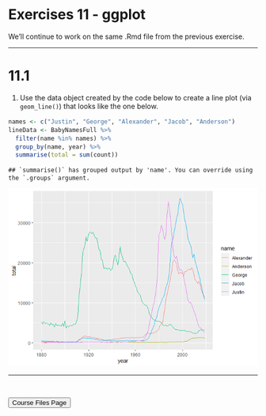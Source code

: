 Exercises 11 - ggplot
================

We’ll continue to work on the same .Rmd file from the previous exercise.

<hr>

# 11.1

1.  Use the data object created by the code below to create a line plot
    (via `geom_line()`) that looks like the one below.

``` r
names <- c("Justin", "George", "Alexander", "Jacob", "Anderson")
lineData <- BabyNamesFull %>%
  filter(name %in% names) %>% 
  group_by(name, year) %>%
  summarise(total = sum(count))
```

    ## `summarise()` has grouped output by 'name'. You can override using the `.groups` argument.

![](Exercises11_ggplot_files/figure-gfm/unnamed-chunk-3-1.png)<!-- -->

<hr>

<br>

<a href = "https://jbpost2.github.io/Basics-of-R-for-Data-Science-and-Statistics/CourseFiles.html"><button type="button">Course
Files Page</button></a>
